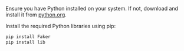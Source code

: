Ensure you have Python installed on your system. If not, download and install it from [python.org](https://www.python.org/downloads/).

Install the required Python libraries using pip:

```bash
pip install Faker
pip install lib



